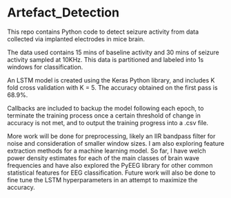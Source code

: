 # Artefact_Detection
This repo contains Python code to detect seizure activity from data collected via implanted electrodes in mice brain.

The data used contains 15 mins of baseline activity and 30 mins of seizure activity sampled at 10KHz. This data is partitioned and labeled into 1s windows for classification.

An LSTM model is created using the Keras Python library, and includes K fold cross validation with K = 5. The accuracy obtained on the first pass is 68.9%.

Callbacks are included to backup the model following each epoch, to terminate the training process once a certain threshold of change in accuracy is not met, and to output the training progress into a .csv file. 

More work will be done for preprocessing, likely an IIR bandpass filter for noise and consideration of smaller window sizes. I am also exploring feature extraction methods for a machine learning model. So far, I have welch power density estimates for each of the main classes of brain wave frequencies and have also explored the PyEEG library for other common statistical features for EEG classification. Future work will also be done to fine tune the LSTM hyperparameters in an attempt to maximize the accuracy. 
